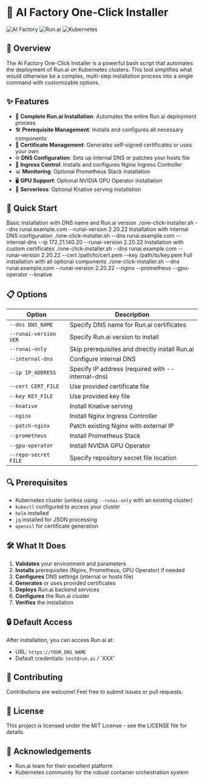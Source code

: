 # 🚀 AI Factory One-Click Installer

![AI Factory](https://img.shields.io/badge/AI%20Factory-Installation%20Wizard-blue)
![Run.ai](https://img.shields.io/badge/Run.ai-Automation-green)
![Kubernetes](https://img.shields.io/badge/Kubernetes-Ready-brightgreen)

## 🌟 Overview

The AI Factory One-Click Installer is a powerful bash script that automates the deployment of Run.ai on Kubernetes clusters. This tool simplifies what would otherwise be a complex, multi-step installation process into a single command with customizable options.

## ✨ Features

- 🔄 **Complete Run.ai Installation**: Automates the entire Run.ai deployment process
- 🛠️ **Prerequisite Management**: Installs and configures all necessary components
- 🔐 **Certificate Management**: Generates self-signed certificates or uses your own
- 🌐 **DNS Configuration**: Sets up internal DNS or patches your hosts file
- 🚦 **Ingress Control**: Installs and configures Nginx Ingress Controller
- 📊 **Monitoring**: Optional Prometheus Stack installation
- 🖥️ **GPU Support**: Optional NVIDIA GPU Operator installation
- 🚀 **Serverless**: Optional Knative serving installation

## 🚀 Quick Start

Basic installation with DNS name and Run.ai version
./one-click-installer.sh --dns runai.example.com --runai-version 2.20.22
Installation with internal DNS configuration
./one-click-installer.sh --dns runai.example.com --internal-dns --ip 172.21.140.20 --runai-version 2.20.22
Installation with custom certificates
./one-click-installer.sh --dns runai.example.com --runai-version 2.20.22 --cert /path/to/cert.pem --key /path/to/key.pem
Full installation with all optional components
./one-click-installer.sh --dns runai.example.com --runai-version 2.20.22 --nginx --prometheus --gpu-operator --knative

## 📋 Options

| Option | Description |
|--------|-------------|
| `--dns DNS_NAME` | Specify DNS name for Run.ai certificates |
| `--runai-version VER` | Specify Run.ai version to install |
| `--runai-only` | Skip prerequisites and directly install Run.ai |
| `--internal-dns` | Configure internal DNS |
| `--ip IP_ADDRESS` | Specify IP address (required with --internal-dns) |
| `--cert CERT_FILE` | Use provided certificate file |
| `--key KEY_FILE` | Use provided key file |
| `--knative` | Install Knative serving |
| `--nginx` | Install Nginx Ingress Controller |
| `--patch-nginx` | Patch existing Nginx with external IP |
| `--prometheus` | Install Prometheus Stack |
| `--gpu-operator` | Install NVIDIA GPU Operator |
| `--repo-secret FILE` | Specify repository secret file location |

## 🔍 Prerequisites

- Kubernetes cluster (unless using `--runai-only` with an existing cluster)
- `kubectl` configured to access your cluster
- `helm` installed
- `jq` installed for JSON processing
- `openssl` for certificate generation

## 🛠️ What It Does

1. **Validates** your environment and parameters
2. **Installs** prerequisites (Nginx, Prometheus, GPU Operator) if needed
3. **Configures** DNS settings (internal or hosts file)
4. **Generates** or uses provided certificates
5. **Deploys** Run.ai backend services
6. **Configures** the Run.ai cluster
7. **Verifies** the installation

## 🔒 Default Access

After installation, you can access Run.ai at:
- URL: `https://YOUR_DNS_NAME`
- Default credentials: `test@run.ai` / `XXX'

## 🤝 Contributing

Contributions are welcome! Feel free to submit issues or pull requests.

## 📜 License

This project is licensed under the MIT License - see the LICENSE file for details.

## 🙏 Acknowledgements

- Run.ai team for their excellent platform
- Kubernetes community for the robust container orchestration system 